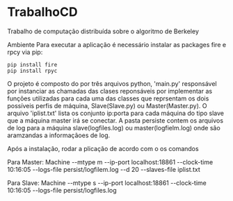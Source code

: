 # TrabalhoCD
Trabalho de computação distribuída sobre o algoritmo de Berkeley

Ambiente
Para executar a aplicação é necessário instalar as packages fire e rpcy via pip:

    pip install fire
    pip install rpyc

O projeto é composto do por três arquivos python, 'main.py' responsável por instanciar as chamadas das clases reponsáveis por implementar 
as funções utilizadas para cada uma das classes que reprsentam os dois possíveis perfis de máquina, Slave(Slave.py) ou Master(Master.py).
O arquivo 'iplist.txt' lista os conjunto ip:porta para cada máquina do tipo slave que a máquina master irá se conectar. A pasta persiste
contem os arquivos de log para a máquina slave(logfiles.log) ou master(logfielm.log) onde são aramzandas a informaçãoes de log.

Após a instalação, rodar a plicação de acordo com o os comandos  

Para Master:
    Machine --mtype m --ip-port localhost:18861 --clock-time 10:16:05 --logs-file persist/logfilem.log --d 20 --slaves-file iplist.txt

Para Slave:
    Machine --mtype s --ip-port localhost:18861 --clock-time 10:16:05 --logs-file persist/logfiles.log